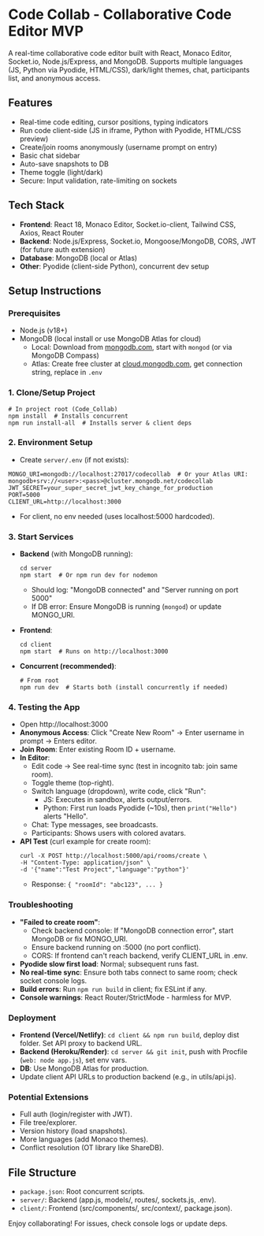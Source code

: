 # Code Collab - Collaborative Code Editor MVP

A real-time collaborative code editor built with React, Monaco Editor, Socket.io, Node.js/Express, and MongoDB. Supports multiple languages (JS, Python via Pyodide, HTML/CSS), dark/light themes, chat, participants list, and anonymous access.

## Features
- Real-time code editing, cursor positions, typing indicators
- Run code client-side (JS in iframe, Python with Pyodide, HTML/CSS preview)
- Create/join rooms anonymously (username prompt on entry)
- Basic chat sidebar
- Auto-save snapshots to DB
- Theme toggle (light/dark)
- Secure: Input validation, rate-limiting on sockets

## Tech Stack
- **Frontend**: React 18, Monaco Editor, Socket.io-client, Tailwind CSS, Axios, React Router
- **Backend**: Node.js/Express, Socket.io, Mongoose/MongoDB, CORS, JWT (for future auth extension)
- **Database**: MongoDB (local or Atlas)
- **Other**: Pyodide (client-side Python), concurrent dev setup

## Setup Instructions

### Prerequisites
- Node.js (v18+)
- MongoDB (local install or use MongoDB Atlas for cloud)
  - Local: Download from [mongodb.com](https://www.mongodb.com/try/download/community), start with `mongod` (or via MongoDB Compass)
  - Atlas: Create free cluster at [cloud.mongodb.com](https://www.mongodb.com/atlas), get connection string, replace in `.env`

### 1. Clone/Setup Project
```
# In project root (Code_Collab)
npm install  # Installs concurrent
npm run install-all  # Installs server & client deps
```

### 2. Environment Setup
- Create `server/.env` (if not exists):
```
MONGO_URI=mongodb://localhost:27017/codecollab  # Or your Atlas URI: mongodb+srv://<user>:<pass>@cluster.mongodb.net/codecollab
JWT_SECRET=your_super_secret_jwt_key_change_for_production
PORT=5000
CLIENT_URL=http://localhost:3000
```
- For client, no env needed (uses localhost:5000 hardcoded).

### 3. Start Services
- **Backend** (with MongoDB running):
  ```
  cd server
  npm start  # Or npm run dev for nodemon
  ```
  - Should log: "MongoDB connected" and "Server running on port 5000"
  - If DB error: Ensure MongoDB is running (`mongod`) or update MONGO_URI.

- **Frontend**:
  ```
  cd client
  npm start  # Runs on http://localhost:3000
  ```

- **Concurrent (recommended)**:
  ```
  # From root
  npm run dev  # Starts both (install concurrently if needed)
  ```

### 4. Testing the App
- Open http://localhost:3000
- **Anonymous Access**: Click "Create New Room" → Enter username in prompt → Enters editor.
- **Join Room**: Enter existing Room ID + username.
- **In Editor**:
  - Edit code → See real-time sync (test in incognito tab: join same room).
  - Toggle theme (top-right).
  - Switch language (dropdown), write code, click "Run":
    - JS: Executes in sandbox, alerts output/errors.
    - Python: First run loads Pyodide (~10s), then `print("Hello")` alerts "Hello".
  - Chat: Type messages, see broadcasts.
  - Participants: Shows users with colored avatars.
- **API Test** (curl example for create room):
  ```
  curl -X POST http://localhost:5000/api/rooms/create \
  -H "Content-Type: application/json" \
  -d '{"name":"Test Project","language":"python"}'
  ```
  - Response: `{ "roomId": "abc123", ... }`

### Troubleshooting
- **"Failed to create room"**: 
  - Check backend console: If "MongoDB connection error", start MongoDB or fix MONGO_URI.
  - Ensure backend running on :5000 (no port conflict).
  - CORS: If frontend can't reach backend, verify CLIENT_URL in .env.
- **Pyodide slow first load**: Normal; subsequent runs fast.
- **No real-time sync**: Ensure both tabs connect to same room; check socket console logs.
- **Build errors**: Run `npm run build` in client; fix ESLint if any.
- **Console warnings**: React Router/StrictMode - harmless for MVP.

### Deployment
- **Frontend (Vercel/Netlify)**: `cd client && npm run build`, deploy dist folder. Set API proxy to backend URL.
- **Backend (Heroku/Render)**: `cd server && git init`, push with Procfile (`web: node app.js`), set env vars.
- **DB**: Use MongoDB Atlas for production.
- Update client API URLs to production backend (e.g., in utils/api.js).

### Potential Extensions
- Full auth (login/register with JWT).
- File tree/explorer.
- Version history (load snapshots).
- More languages (add Monaco themes).
- Conflict resolution (OT library like ShareDB).

## File Structure
- `package.json`: Root concurrent scripts.
- `server/`: Backend (app.js, models/, routes/, sockets.js, .env).
- `client/`: Frontend (src/components/, src/context/, package.json).

Enjoy collaborating! For issues, check console logs or update deps.